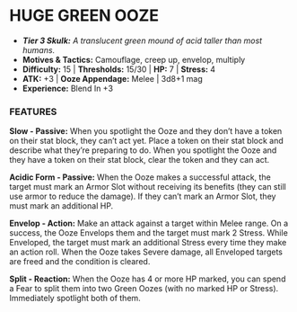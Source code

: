 # HUGE GREEN OOZE

- ***Tier 3 Skulk:*** *A translucent green mound of acid taller than most humans.*
- **Motives & Tactics:** Camouflage, creep up, envelop, multiply
- **Difficulty:** 15 | **Thresholds:** 15/30 | **HP:** 7 | **Stress:** 4
- **ATK:** +3 | **Ooze Appendage:** Melee | 3d8+1 mag
- **Experience:** Blend In +3

### FEATURES

**Slow - Passive:** When you spotlight the Ooze and they don’t have a token on their stat block, they can’t act yet. Place a token on their stat block and describe what they’re preparing to do. When you spotlight the Ooze and they have a token on their stat block, clear the token and they can act.

**Acidic Form - Passive:** When the Ooze makes a successful attack, the target must mark an Armor Slot without receiving its benefits (they can still use armor to reduce the damage). If they can’t mark an Armor Slot, they must mark an additional HP.

**Envelop - Action:** Make an attack against a target within Melee range. On a success, the Ooze Envelops them and the target must mark 2 Stress. While Enveloped, the target must mark an additional Stress every time they make an action roll. When the Ooze takes Severe damage, all Enveloped targets are freed and the condition is cleared.

**Split - Reaction:** When the Ooze has 4 or more HP marked, you can spend a Fear to split them into two Green Oozes (with no marked HP or Stress). Immediately spotlight both of them.
